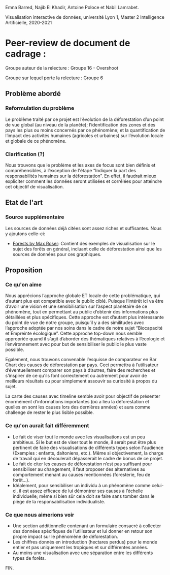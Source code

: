 
Emna Barred, Najib El Khadir, Antoine Poloce et Nabil Lamrabet.

Visualisation interactive de données, université Lyon 1, Master 2 Intelligence Artificielle, 2020-2021

# Peer-review de document de cadrage : 

Groupe auteur de la relecture : Groupe 16 - Overshoot

Groupe sur lequel porte la relecture : Groupe 6

## Problème abordé

### Reformulation du problème


Le problème traité par ce projet est l’évolution de la déforestation d’un point de vue global (au niveau de la planète); l’identification des zones et des pays les plus ou moins concernés par ce phénomène; et la quantification de l’impact des activités humaines (agricoles et urbaines) sur l’évolution locale et globale de ce phénomène.

### Clarification (?)


Nous trouvons que le problème et les axes de focus sont bien définis et compréhensibles, à l’exception de l'étape “Indiquer la part des responsabilités humaines sur la déforestation”. En effet, il faudrait mieux expliciter comment les données seront utilisées et corrélées pour atteindre cet objectif de visualisation.


## Etat de l'art

### Source supplémentaire


Les sources de données déjà citées sont assez riches et suffisantes. Nous y ajoutons celle-ci:

- [Forests by Max Roser](https://ourworldindata.org/forests): Contient des exemples de visualisation sur le sujet des forêts en général, incluant celle de déforestation ainsi que les sources de données pour ces graphiques.



## Proposition

### Ce qu'on aime


Nous apprécions l’approche globale ET locale de cette problématique, qui d’autant plus est compatible avec le public ciblé. Puisque l’intérêt ici va être d’avoir une vision et une sensibilisation sur l’aspect planétaire de ce phénomène, tout en permettant au public d’obtenir des informations plus détaillées et plus spécifiques. Cette approche est d’autant plus intéressante du point de vue de notre groupe, puisqu’il y a des similitudes avec l’approche adoptée par nos soins dans le cadre de notre sujet “Biocapacité et Empreinte écologique”. Cette approche top-down nous semble appropriée quand il s’agit d’aborder des thématiques relatives à l’écologie et l’environnement avec pour but de sensibiliser le public le plus vaste possible.

Egalement, nous trouvons convenable l’esquisse de comparateur en Bar Chart des causes de déforestation par pays. Ceci permettra à l’utilisateur d’éventuellement comparer son pays à d’autres, faire des recherches et s’inspirer de ce qu’ils font correctement ou autrement pour avoir de meilleurs résultats ou pour simplement assouvir sa curiosité à propos du sujet.

La carte des causes avec timeline semble avoir pour objectif de présenter énormément d’informations importantes (où a lieu la déforestation et quelles en sont les causes lors des dernières années) et aura comme challenge de rester le plus lisible possible.


### Ce qu'on aurait fait différemment


- Le fait de viser tout le monde avec les visualisations est un peu ambitieux. Si le but est de viser tout le monde, il serait peut être plus pertinent de faire des visualisations de différents types selon l'audience (Exemples : enfants, daltoniens, etc.). Même si objectivement, la charge de travail qui en découlerait dépasserait le cadre de bonus de ce projet.
- Le fait de citer les causes de déforestation n’est pas suffisant pour sensibiliser au changement, il faut proposer des alternatives au comportement menant au causes mentionnées (foresterie, feu de forêt…).
- Idéalement, pour sensibiliser un individu à un phénomène comme celui-ci, il est assez efficace de lui démontrer ses causes à l’échelle individuelle; même si bien sûr cela doit se faire sans tomber dans le piège de la responsabilisation individualiste.

### Ce que nous aimerions voir


- Une section additionnelle contenant un formulaire consacré à collecter des données spécifiques de l’utilisateur et lui donner en retour son propre impact sur le phénomène de déforestation.
- Les chiffres donnés en introduction (hectares perdus) pour le monde entier et pas uniquement les tropiques et sur différentes années.
- Au moins une visualisation avec une séparation entre les différents types de forêts.




FIN.
